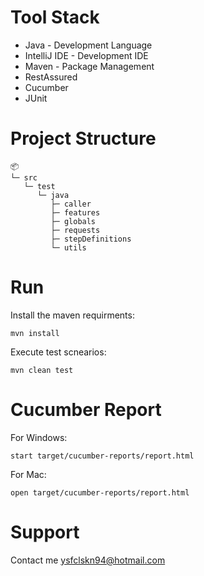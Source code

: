 # Tool Stack

- Java - Development Language
- IntelliJ IDE - Development IDE
- Maven - Package Management
- RestAssured
- Cucumber
- JUnit

# Project Structure
```
📦 
└─ src
   └─ test
      └─ java
         ├─ caller
         ├─ features
         ├─ globals
         ├─ requests
         ├─ stepDefinitions
         └─ utils
```

# Run

Install the maven requirments:
```
mvn install
```
Execute test scnearios:
```
mvn clean test
```

# Cucumber Report

For Windows:
```
start target/cucumber-reports/report.html
```

For Mac:
```
open target/cucumber-reports/report.html
```

# Support

Contact me ysfclskn94@hotmail.com
